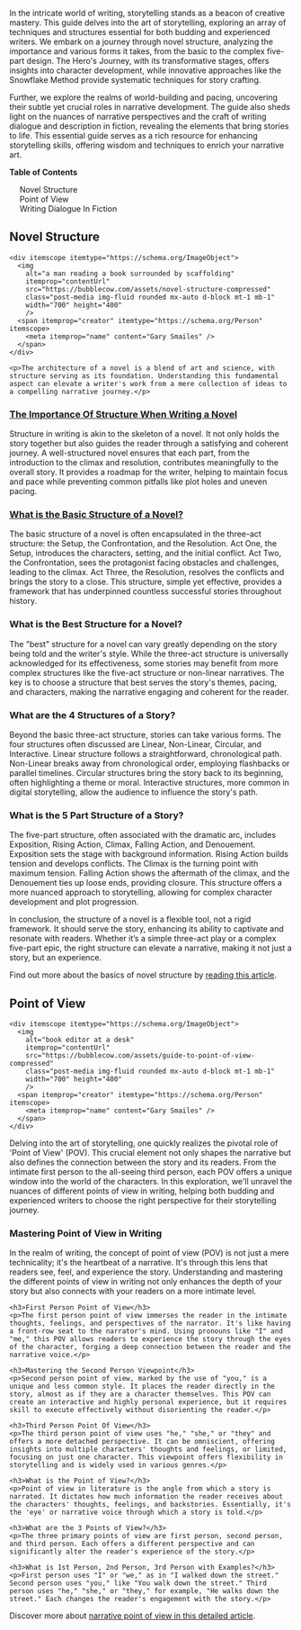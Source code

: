 <div data-spy="scroll" data-target="#toc" data-offset="0">

<p>In the intricate world of writing, storytelling stands as a beacon of creative mastery. This guide delves into the art of storytelling, exploring an array of techniques and structures essential for both budding and experienced writers. We embark on a journey through novel structure, analyzing the importance and various forms it takes, from the basic to the complex five-part design. The Hero's Journey, with its transformative stages, offers insights into character development, while innovative approaches like the Snowflake Method provide systematic techniques for story crafting.</p>

<p>Further, we explore the realms of world-building and pacing, uncovering their subtle yet crucial roles in narrative development. The guide also sheds light on the nuances of narrative perspectives and the craft of writing dialogue and description in fiction, revealing the elements that bring stories to life. This essential guide serves as a rich resource for enhancing storytelling skills, offering wisdom and techniques to enrich your narrative art.</p>

<div class="toc card bg-light" id="toc">
 <p class="card-header"><strong>Table of Contents</strong></p>
  <div class="card-body">
    <ul>
      <li><a href="#novel-structure">Novel Structure</a></li>
      <li><a href="#point-of-view">Point of View</a></li>
      <li><a href="#writing-dialogue">Writing Dialogue In Fiction</a></li>
    </ul>
  </div>
</div>

<h2 id="novel-structure">Novel Structure</h2>

    <div itemscope itemtype="https://schema.org/ImageObject">
      <img 
        alt="a man reading a book surrounded by scaffolding" 
        itemprop="contentUrl" 
        src="https://bubblecow.com/assets/novel-structure-compressed" 
        class="post-media img-fluid rounded mx-auto d-block mt-1 mb-1" 
        width="700" height="400"
        />
      <span itemprop="creator" itemtype="https://schema.org/Person" itemscope>
        <meta itemprop="name" content="Gary Smailes" />
      </span>
    </div>

    <p>The architecture of a novel is a blend of art and science, with structure serving as its foundation. Understanding this fundamental aspect can elevate a writer's work from a mere collection of ideas to a compelling narrative journey.</p>

<h3><a href="https://bubblecow.com/blog/importance-of-structure">The Importance Of Structure When Writing a Novel</a></h3>
<p>Structure in writing is akin to the skeleton of a novel. It not only holds the story together but also guides the reader through a satisfying and coherent journey. A well-structured novel ensures that each part, from the introduction to the climax and resolution, contributes meaningfully to the overall story. It provides a roadmap for the writer, helping to maintain focus and pace while preventing common pitfalls like plot holes and uneven pacing.</p>

<h3><a href="https://bubblecow.com/blog/what-is-the-basic-structure-of-a-novel">What is the Basic Structure of a Novel?</a></h3>
<p>The basic structure of a novel is often encapsulated in the three-act structure: the Setup, the Confrontation, and the Resolution. Act One, the Setup, introduces the characters, setting, and the initial conflict. Act Two, the Confrontation, sees the protagonist facing obstacles and challenges, leading to the climax. Act Three, the Resolution, resolves the conflicts and brings the story to a close. This structure, simple yet effective, provides a framework that has underpinned countless successful stories throughout history.</p>

<h3>What is the Best Structure for a Novel?</h3>
<p>The "best" structure for a novel can vary greatly depending on the story being told and the writer's style. While the three-act structure is universally acknowledged for its effectiveness, some stories may benefit from more complex structures like the five-act structure or non-linear narratives. The key is to choose a structure that best serves the story's themes, pacing, and characters, making the narrative engaging and coherent for the reader.</p>

<h3>What are the 4 Structures of a Story?</h3>
<p>Beyond the basic three-act structure, stories can take various forms. The four structures often discussed are Linear, Non-Linear, Circular, and Interactive. Linear structure follows a straightforward, chronological path. Non-Linear breaks away from chronological order, employing flashbacks or parallel timelines. Circular structures bring the story back to its beginning, often highlighting a theme or moral. Interactive structures, more common in digital storytelling, allow the audience to influence the story's path.</p>

<h3>What is the 5 Part Structure of a Story?</h3>
<p>The five-part structure, often associated with the dramatic arc, includes Exposition, Rising Action, Climax, Falling Action, and Denouement. Exposition sets the stage with background information. Rising Action builds tension and develops conflicts. The Climax is the turning point with maximum tension. Falling Action shows the aftermath of the climax, and the Denouement ties up loose ends, providing closure. This structure offers a more nuanced approach to storytelling, allowing for complex character development and plot progression.</p>

In conclusion, the structure of a novel is a flexible tool, not a rigid framework. It should serve the story, enhancing its ability to captivate and resonate with readers. Whether it’s a simple three-act play or a complex five-part epic, the right structure can elevate a narrative, making it not just a story, but an experience.


<div class="alert alert-primary" role="alert">
    Find out more about the basics of novel structure by <a href="https://bubblecow.com/blog/novel-structure">reading this article</a>.
</div>

<h2 id="point-of-view">Point of View</h2>

    <div itemscope itemtype="https://schema.org/ImageObject">
      <img 
        alt="book editor at a desk" 
        itemprop="contentUrl" 
        src="https://bubblecow.com/assets/guide-to-point-of-view-compressed" 
        class="post-media img-fluid rounded mx-auto d-block mt-1 mb-1" 
        width="700" height="400"
        />
      <span itemprop="creator" itemtype="https://schema.org/Person" itemscope>
        <meta itemprop="name" content="Gary Smailes" />
      </span>
    </div>

 <p>Delving into the art of storytelling, one quickly realizes the pivotal role of 'Point of View' (POV). This crucial element not only shapes the narrative but also defines the connection between the story and its readers. From the intimate first person to the all-seeing third person, each POV offers a unique window into the world of the characters. In this exploration, we'll unravel the nuances of different points of view in writing, helping both budding and experienced writers to choose the right perspective for their storytelling journey.</p>


   <h3>Mastering Point of View in Writing</h3>
    <p>In the realm of writing, the concept of point of view (POV) is not just a mere technicality; it's the heartbeat of a narrative. It's through this lens that readers see, feel, and experience the story. Understanding and mastering the different points of view in writing not only enhances the depth of your story but also connects with your readers on a more intimate level.</p>

    <h3>First Person Point of View</h3>
    <p>The first person point of view immerses the reader in the intimate thoughts, feelings, and perspectives of the narrator. It's like having a front-row seat to the narrator's mind. Using pronouns like "I" and "me," this POV allows readers to experience the story through the eyes of the character, forging a deep connection between the reader and the narrative voice.</p>

    <h3>Mastering the Second Person Viewpoint</h3>
    <p>Second person point of view, marked by the use of "you," is a unique and less common style. It places the reader directly in the story, almost as if they are a character themselves. This POV can create an interactive and highly personal experience, but it requires skill to execute effectively without disorienting the reader.</p>

    <h3>Third Person Point Of View</h3>
    <p>The third person point of view uses "he," "she," or "they" and offers a more detached perspective. It can be omniscient, offering insights into multiple characters' thoughts and feelings, or limited, focusing on just one character. This viewpoint offers flexibility in storytelling and is widely used in various genres.</p>

    <h3>What is the Point of View?</h3>
    <p>Point of view in literature is the angle from which a story is narrated. It dictates how much information the reader receives about the characters' thoughts, feelings, and backstories. Essentially, it's the 'eye' or narrative voice through which a story is told.</p>

    <h3>What are the 3 Points of View?</h3>
    <p>The three primary points of view are first person, second person, and third person. Each offers a different perspective and can significantly alter the reader's experience of the story.</p>

    <h3>What is 1st Person, 2nd Person, 3rd Person with Examples?</h3>
    <p>First person uses "I" or "we," as in "I walked down the street." Second person uses "you," like "You walk down the street." Third person uses "he," "she," or "they," for example, "He walks down the street." Each changes the reader's engagement with the story.</p>

<div class="alert alert-primary" role="alert">
    Discover more about <a href="https://bubblecow.com/blog/guide-to-point-of-view">narrative point of view in this detailed article</a>.
</div>

</div>